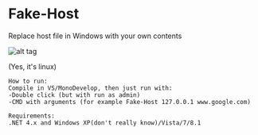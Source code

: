 Fake-Host 
==== 
Replace host file in Windows with your own contents


![alt tag](http://176.31.191.12:8080/projects/new.gif)

(Yes, it's linux)
~~~~~~~~~~~~~~~~~~~~~~~~~~~~~~~~~~~~~~~~~~~~~~~~~~~~~~~~~~~~~~~~~~~~~~~~~~~~~~~~~~~~~~~~~~~~~~~~
How to run:
Compile in VS/MonoDevelop, then just run with:
-Double click (but with run as admin)
-CMD with arguments (for example Fake-Host 127.0.0.1 www.google.com)

Requirements:
.NET 4.x and Windows XP(don't really know)/Vista/7/8.1

